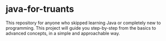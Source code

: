 # java-for-truants
This repository for anyone who skipped learning Java or completely new to programming. This project will guide you step-by-step from the basics to advanced concepts, in a simple and approachable way.
